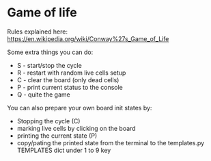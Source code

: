 # Game of life

Rules explained here: https://en.wikipedia.org/wiki/Conway%27s_Game_of_Life

Some extra things you can do:

* S - start/stop the cycle
* R - restart with random live cells setup
* C - clear the board (only dead cells)
* P - print current status to the console
* Q - quite the game

You can also prepare your own board init states by:
* Stopping the cycle (C)
* marking live cells by clicking on the board
* printing the current state (P)
* copy/pating the printed state from the terminal to the templates.py TEMPLATES dict under 1 to 9 key

